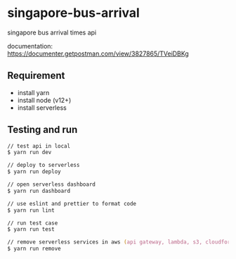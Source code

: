# singapore-bus-arrival

singapore bus arrival times api

documentation: <https://documenter.getpostman.com/view/3827865/TVeiDBKg>

<!-- api url: <https://sxbyrgxzxe.execute-api.ap-southeast-1.amazonaws.com/prod/> -->

## Requirement

- install yarn
- install node (v12+)
- install serverless

## Testing and run

```zsh
// test api in local
$ yarn run dev

// deploy to serverless
$ yarn run deploy

// open serverless dashboard
$ yarn run dashboard

// use eslint and prettier to format code
$ yarn run lint

// run test case
$ yarn run test

// remove serverless services in aws (api gateway, lambda, s3, cloudformation)
$ yarn run remove
```
